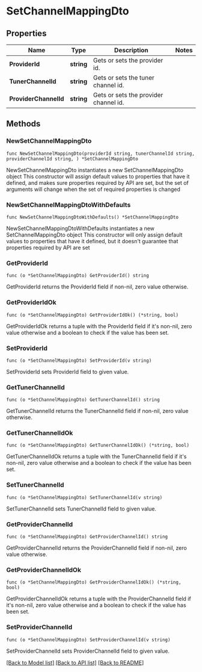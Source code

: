 # SetChannelMappingDto

## Properties

Name | Type | Description | Notes
------------ | ------------- | ------------- | -------------
**ProviderId** | **string** | Gets or sets the provider id. | 
**TunerChannelId** | **string** | Gets or sets the tuner channel id. | 
**ProviderChannelId** | **string** | Gets or sets the provider channel id. | 

## Methods

### NewSetChannelMappingDto

`func NewSetChannelMappingDto(providerId string, tunerChannelId string, providerChannelId string, ) *SetChannelMappingDto`

NewSetChannelMappingDto instantiates a new SetChannelMappingDto object
This constructor will assign default values to properties that have it defined,
and makes sure properties required by API are set, but the set of arguments
will change when the set of required properties is changed

### NewSetChannelMappingDtoWithDefaults

`func NewSetChannelMappingDtoWithDefaults() *SetChannelMappingDto`

NewSetChannelMappingDtoWithDefaults instantiates a new SetChannelMappingDto object
This constructor will only assign default values to properties that have it defined,
but it doesn't guarantee that properties required by API are set

### GetProviderId

`func (o *SetChannelMappingDto) GetProviderId() string`

GetProviderId returns the ProviderId field if non-nil, zero value otherwise.

### GetProviderIdOk

`func (o *SetChannelMappingDto) GetProviderIdOk() (*string, bool)`

GetProviderIdOk returns a tuple with the ProviderId field if it's non-nil, zero value otherwise
and a boolean to check if the value has been set.

### SetProviderId

`func (o *SetChannelMappingDto) SetProviderId(v string)`

SetProviderId sets ProviderId field to given value.


### GetTunerChannelId

`func (o *SetChannelMappingDto) GetTunerChannelId() string`

GetTunerChannelId returns the TunerChannelId field if non-nil, zero value otherwise.

### GetTunerChannelIdOk

`func (o *SetChannelMappingDto) GetTunerChannelIdOk() (*string, bool)`

GetTunerChannelIdOk returns a tuple with the TunerChannelId field if it's non-nil, zero value otherwise
and a boolean to check if the value has been set.

### SetTunerChannelId

`func (o *SetChannelMappingDto) SetTunerChannelId(v string)`

SetTunerChannelId sets TunerChannelId field to given value.


### GetProviderChannelId

`func (o *SetChannelMappingDto) GetProviderChannelId() string`

GetProviderChannelId returns the ProviderChannelId field if non-nil, zero value otherwise.

### GetProviderChannelIdOk

`func (o *SetChannelMappingDto) GetProviderChannelIdOk() (*string, bool)`

GetProviderChannelIdOk returns a tuple with the ProviderChannelId field if it's non-nil, zero value otherwise
and a boolean to check if the value has been set.

### SetProviderChannelId

`func (o *SetChannelMappingDto) SetProviderChannelId(v string)`

SetProviderChannelId sets ProviderChannelId field to given value.



[[Back to Model list]](../README.md#documentation-for-models) [[Back to API list]](../README.md#documentation-for-api-endpoints) [[Back to README]](../README.md)


